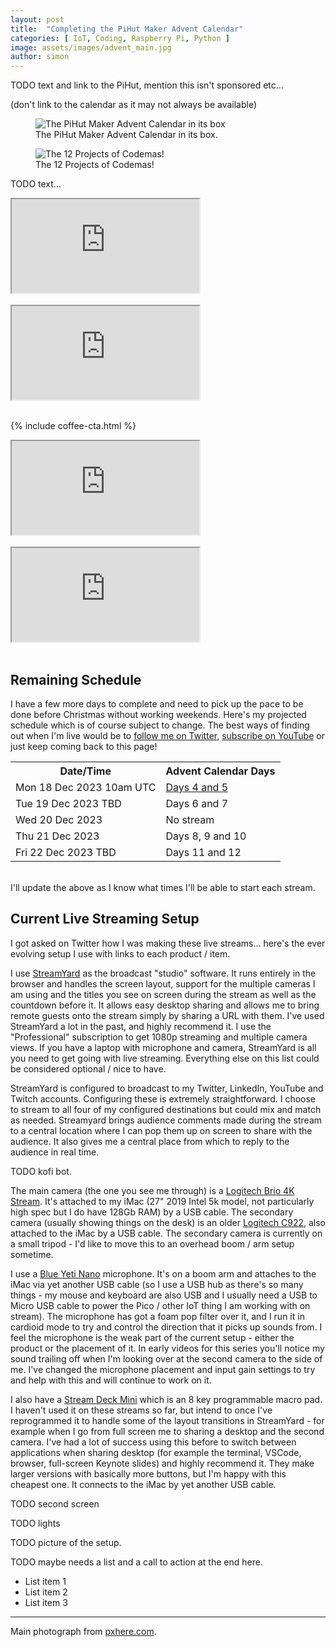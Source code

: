 ```yaml
---
layout: post
title:  "Completing the PiHut Maker Advent Calendar"
categories: [ IoT, Coding, Raspberry Pi, Python ]
image: assets/images/advent_main.jpg
author: simon
---
```

TODO text and link to the PiHut, mention this isn't sponsored etc...

(don't link to the calendar as it may not always be available)

<figure class="figure">
  <img src="{{ site.baseurl }}/assets/images/advent_kit_1.jpg" alt="The PiHut Maker Advent Calendar in its box">
  <figcaption class="figure-caption text-center">The PiHut Maker Advent Calendar in its box.</figcaption>
</figure>

<figure class="figure">
  <img src="{{ site.baseurl }}/assets/images/advent_kit_2.jpg" alt="The 12 Projects of Codemas!">
  <figcaption class="figure-caption text-center">The 12 Projects of Codemas!</figcaption>
</figure>

TODO text...

<div class="embed-responsive embed-responsive-16by9">
  <iframe class="embed-responsive-item" src="https://www.youtube.com/embed/HTT3DYCTJxk?si=lQwsuMj7WQvhq0Ti&start=21" allowfullscreen></iframe>
</div><br/>

<div class="embed-responsive embed-responsive-16by9">
  <iframe class="embed-responsive-item" src="https://www.youtube.com/embed/5awZ40iZFl8?si=YLyjOT8UxqHDfFUS&start=23" allowfullscreen></iframe>
</div><br/>

{% include coffee-cta.html %}

<div class="embed-responsive embed-responsive-16by9">
  <iframe class="embed-responsive-item" src="https://www.youtube.com/embed/TEizkk5kzgU?si=gzD7IXe7AfvqS394&start=23" allowfullscreen></iframe>
</div><br/>

<div class="embed-responsive embed-responsive-16by9">
  <iframe class="embed-responsive-item" src="https://www.youtube.com/embed/c19bse5KMwY" allowfullscreen></iframe>
</div><br/>

## Remaining Schedule

I have a few more days to complete and need to pick up the pace to be done before Christmas without working weekends.  Here's my projected schedule which is of course subject to change.  The best ways of finding out when I'm live would be to [follow me on Twitter](https://twitter.com/simon_prickett), [subscribe on YouTube](https://www.youtube.com/channel/UC1ooXd8WnmkZhEGoKFU4v2g) or just keep coming back to this page!

<table class="table table-striped">
  <tr>
    <th>Date/Time</th>
    <th>Advent Calendar Days</th>
  </tr>
  <tr>
    <td>Mon 18 Dec 2023 10am UTC</td>
    <td><a href="https://www.youtube.com/watch?v=c19bse5KMwY">Days 4 and 5</a></td>
  </tr>
  <tr>
    <td>Tue 19 Dec 2023 TBD</td>
    <td>Days 6 and 7</td>
  </tr>
  <tr>
    <td>Wed 20 Dec 2023</td>
    <td>No stream</td>
  </tr>
  <tr>
    <td>Thu 21 Dec 2023</td>
    <td>Days 8, 9 and 10</td>
  </tr>
  <tr>
    <td>Fri 22 Dec 2023 TBD</td>
    <td>Days 11 and 12</td>
  </tr>
</table>
<br/>
I'll update the above as I know what times I'll be able to start each stream.

## Current Live Streaming Setup

I got asked on Twitter how I was making these live streams... here's the ever evolving setup I use with links to each product / item.  

I use [StreamYard](https://streamyard.com/) as the broadcast "studio" software.  It runs entirely in the browser and handles the screen layout, support for the multiple cameras I am using and the titles you see on screen during the stream as well as the countdown before it.  It allows easy desktop sharing and allows me to bring remote guests onto the stream simply by sharing a URL with them.  I've used StreamYard a lot in the past, and highly recommend it. I use the "Professional" subscription to get 1080p streaming and multiple camera views.  If you have a laptop with microphone and camera, StreamYard is all you need to get going with live streaming.  Everything else on this list could be considered optional / nice to have.

StreamYard is configured to broadcast to my Twitter, LinkedIn, YouTube and Twitch accounts.  Configuring these is extremely straightforward.  I choose to stream to all four of my configured destinations but could mix and match as needed.  Streamyard brings audience comments made during the stream to a central location where I can pop them up on screen to share with the audience.  It also gives me a central place from which to reply to the audience in real time.

TODO kofi bot.

The main camera (the one you see me through) is a [Logitech Brio 4K Stream](https://www.logitech.com/en-gb/products/webcams/brio-stream-4k-hd-webcam.960-001194.html).  It's attached to my iMac (27" 2019 Intel 5k model, not particularly high spec but I do have 128Gb RAM) by a USB cable.  The secondary camera (usually showing things on the desk) is an older [Logitech C922](https://www.logitech.com/en-gb/products/webcams/c922-pro-stream-webcam.960-001088.html), also attached to the iMac by a USB cable.  The secondary camera is currently on a small tripod - I'd like to move this to an overhead boom / arm setup sometime.

I use a [Blue Yeti Nano](https://www.logitech.com/en-gb/products/streaming-gear/yeti-nano-usb-microphone.988-000205.html) microphone.  It's on a boom arm and attaches to the iMac via yet another USB cable (so I use a USB hub as there's so many things - my mouse and keyboard are also USB and I usually need a USB to Micro USB cable to power the Pico / other IoT thing I am working with on stream).  The microphone has got a foam pop filter over it, and I run it in cardioid mode to try and control the direction that it picks up sounds from.  I feel the microphone is the weak part of the current setup - either the product or the placement of it.  In early videos for this series you'll notice my sound trailing off when I'm looking over at the second camera to the side of me.  I've changed the microphone placement and input gain settings to try and help with this and will continue to work on it.

I also have a [Stream Deck Mini](https://www.elgato.com/uk/en/p/stream-deck-mini) which is an 8 key programmable macro pad.  I haven't used it on these streams so far, but intend to once I've reprogrammed it to handle some of the layout transitions in StreamYard - for example when I go from full screen me to sharing a desktop and the second camera.  I've had a lot of success using this before to switch between applications when sharing desktop (for example the terminal, VSCode, browser, full-screen Keynote slides) and highly recommend it.  They make larger versions with basically more buttons, but I'm happy with this cheapest one.  It connects to the iMac by yet another USB cable.

TODO second screen

TODO lights

TODO picture of the setup.


TODO maybe needs a list and a call to action at the end here.

* List item 1
* List item 2
* List item 3

--- 
Main photograph from [pxhere.com](https://pxhere.com/en/photo/1069156).
